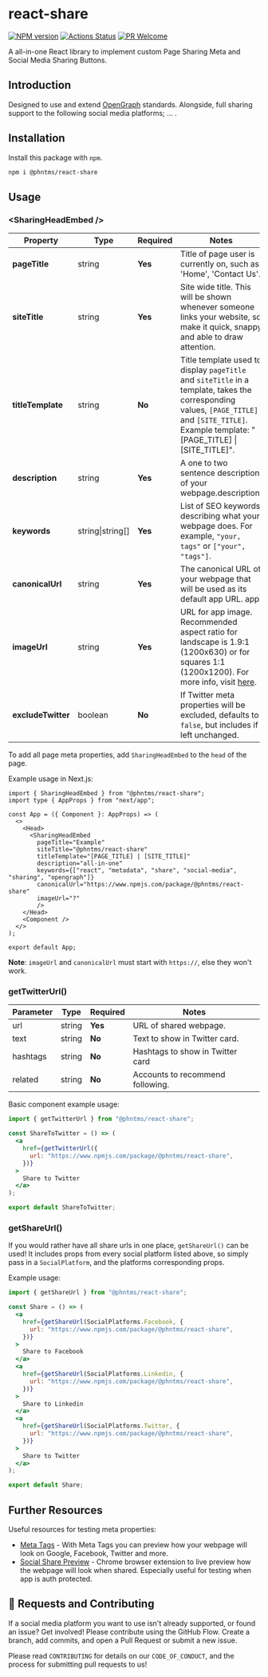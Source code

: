 # react-share

[![NPM version][npm-image]][npm-url]
[![Actions Status][ci-image]][ci-url]
[![PR Welcome][npm-downloads-image]][npm-downloads-url]

A all-in-one React library to implement custom Page Sharing Meta and Social Media Sharing Buttons.

## Introduction

Designed to use and extend [OpenGraph](https://ogp.me/) standards. Alongside, full sharing support to the following social media platforms; ... .

## Installation

Install this package with `npm`.

```bash
npm i @phntms/react-share
```

## Usage

### &lt;SharingHeadEmbed />

| Property           | Type                 | Required | Notes                                                                                                                                                                                              |
| ------------------ | -------------------- | -------- | -------------------------------------------------------------------------------------------------------------------------------------------------------------------------------------------------- |
| **pageTitle**      | string               | **Yes**  | Title of page user is currently on, such as 'Home', 'Contact Us'.                                                                                                                                  |
| **siteTitle**      | string               | **Yes**  | Site wide title. This will be shown whenever someone links your website, so make it quick, snappy and able to draw attention.                                                                      |
| **titleTemplate**  | string               | **No**   | Title template used to display `pageTitle` and `siteTitle` in a template, takes the corresponding values, `[PAGE_TITLE]` and `[SITE_TITLE]`. Example template: "[PAGE_TITLE] &#124; [SITE_TITLE]". |
| **description**    | string               | **Yes**  | A one to two sentence description of your webpage.description.                                                                                                                                     |
| **keywords**       | string&#124;string[] | **Yes**  | List of SEO keywords describing what your webpage does. For example, `"your, tags"` or `["your", "tags"]`.                                                                                         |
| **canonicalUrl**   | string               | **Yes**  | The canonical URL of your webpage that will be used as its default app URL. app.                                                                                                                   |
| **imageUrl**       | string               | **Yes**  | URL for app image. Recommended aspect ratio for landscape is 1.9:1 (1200x630) or for squares 1:1 (1200x1200). For more info, visit [here](https://iamturns.com/open-graph-image-size/).            |
| **excludeTwitter** | boolean              | **No**   | If Twitter meta properties will be excluded, defaults to `false`, but includes if left unchanged.                                                                                                  |

To add all page meta properties, add `SharingHeadEmbed` to the `head` of the page.

Example usage in Next.js:

```JSX
import { SharingHeadEmbed } from "@phntms/react-share";
import type { AppProps } from "next/app";

const App = ({ Component }: AppProps) => (
  <>
    <Head>
      <SharingHeadEmbed
        pageTitle="Example"
        siteTitle="@phntms/react-share"
        titleTemplate="[PAGE_TITLE] | [SITE_TITLE]"
        description="all-in-one"
        keywords={["react", "metadata", "share", "social-media", "sharing", "opengraph"]}
        canonicalUrl="https://www.npmjs.com/package/@phntms/react-share"
        imageUrl="?"
        />
    </Head>
    <Component />
  </>
);

export default App;
```

**Note**: `imageUrl` and `canonicalUrl` must start with `https://`, else they won't work.

### getTwitterUrl()

| Parameter | Type   | Required | Notes                            |
| --------- | ------ | -------- | -------------------------------- |
| url       | string | **Yes**  | URL of shared webpage.           |
| text      | string | **No**   | Text to show in Twitter card.    |
| hashtags  | string | **No**   | Hashtags to show in Twitter card |
| related   | string | **No**   | Accounts to recommend following. |

Basic component example usage:

```jsx
import { getTwitterUrl } from "@phntms/react-share";

const ShareToTwitter = () => (
  <a
    href={getTwitterUrl({
      url: "https://www.npmjs.com/package/@phntms/react-share",
    })}
  >
    Share to Twitter
  </a>
);

export default ShareToTwitter;
```

### getShareUrl()

If you would rather have all share urls in one place, `getShareUrl()` can be used! It includes props from every social platform listed above, so simply pass in a `SocialPlatform`, and the platforms corresponding props.

Example usage:

```jsx
import { getShareUrl } from "@phntms/react-share";

const Share = () => (
  <a
    href={getShareUrl(SocialPlatforms.Facebook, {
      url: "https://www.npmjs.com/package/@phntms/react-share",
    })}
  >
    Share to Facebook
  </a>
  <a
    href={getShareUrl(SocialPlatforms.Linkedin, {
      url: "https://www.npmjs.com/package/@phntms/react-share",
    })}
  >
    Share to Linkedin
  </a>
  <a
    href={getShareUrl(SocialPlatforms.Twitter, {
      url: "https://www.npmjs.com/package/@phntms/react-share",
    })}
  >
    Share to Twitter
  </a>
);

export default Share;
```

## Further Resources

Useful resources for testing meta properties:

- [Meta Tags](https://metatags.io/) - With Meta Tags you can preview how your webpage will look on Google, Facebook, Twitter and more.
- [Social Share Preview](https://chrome.google.com/webstore/detail/social-share-preview/ggnikicjfklimmffbkhknndafpdlabib?hl=en) - Chrome browser extension to live preview how the webpage will look when shared. Especially useful for testing when app is auth protected.

## 🍰 Requests and Contributing

If a social media platform you want to use isn't already supported, or found an issue? Get involved! Please contribute using the GitHub Flow. Create a branch, add commits, and open a Pull Request or submit a new issue.

Please read `CONTRIBUTING` for details on our `CODE_OF_CONDUCT`, and the process for submitting pull requests to us!

[npm-image]: https://img.shields.io/npm/v/@phntms/react-share.svg?style=flat-square&logo=react
[npm-url]: https://npmjs.org/package/@phntms/react-share
[npm-downloads-image]: https://img.shields.io/npm/dm/@phntms/react-share.svg
[npm-downloads-url]: https://npmcharts.com/compare/@phntms/react-share?minimal=true
[ci-image]: https://github.com/phantomstudios/react-share/workflows/test/badge.svg
[ci-url]: https://github.com/phantomstudios/react-share/actions
